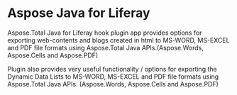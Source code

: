 # Aspose Java for Liferay
Aspose.Total Java for Liferay hook plugin app provides options for exporting web-contents and blogs created in html to MS-WORD, MS-EXCEL and PDF file formats using Aspose.Total Java APIs.(Aspose.Words, Aspose.Cells and Aspose.PDF) 

Plugin also provides very useful functionality / options for exporting the Dynamic Data Lists to MS-WORD, MS-EXCEL and PDF file formats using Aspose.Total Java APIs. (Aspose.Words, Aspose.Cells and Aspose.PDF)
